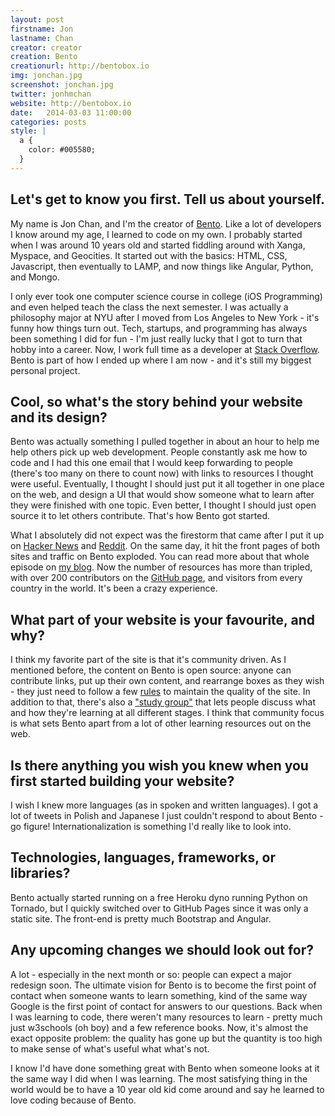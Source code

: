 ```yaml
---
layout: post
firstname: Jon
lastname: Chan
creator: creator
creation: Bento
creationurl: http://bentobox.io
img: jonchan.jpg
screenshot: jonchan.jpg
twitter: jonhmchan
website: http://bentobox.io
date:   2014-03-03 11:00:00
categories: posts
style: |
  a {
    color: #005580;
  }
---
```




## Let's get to know you first. Tell us about yourself.

My name is Jon Chan, and I'm the creator of [Bento](http://bentobox.io). Like a lot of developers I know around my age, I learned to code on my own. I probably started when I was around 10 years old and started fiddling around with Xanga, Myspace, and Geocities. It started out with the basics: HTML, CSS, Javascript, then eventually to LAMP, and now things like Angular, Python, and Mongo.

I only ever took one computer science course in college (iOS Programming) and even helped teach the class the next semester. I was actually a philosophy major at NYU after I moved from Los Angeles to New York - it's funny how things turn out. Tech, startups, and programming has always been something I did for fun - I'm just really lucky that I got to turn that hobby into a career. Now, I work full time as a developer at [Stack Overflow](http://stackoverflow.com). Bento is part of how I ended up where I am now - and it's still my biggest personal project.

## Cool, so what's the story behind your website and its design?

Bento was actually something I pulled together in about an hour to help me help others pick up web development. People constantly ask me how to code and I had this one email that I would keep forwarding to people (there's too many on there to count now) with links to resources I thought were useful. Eventually, I thought I should just put it all together in one place on the web, and design a UI that would show someone what to learn after they were finished with one topic. Even better, I thought I should just open source it to let others contribute. That's how Bento got started.

What I absolutely did not expect was the firestorm that came after I put it up on [Hacker News](http://news.ycombinator.com) and [Reddit](http://reddit.com). On the same day, it hit the front pages of both sites and traffic on Bento exploded. You can read more about that whole episode on [my blog](http://www.jonhmchan.com/blog/2013/9/21/lessons-learned-hitting-the-front-page-twice). Now the number of resources has more than tripled, with over 200 contributors on the [GitHub page](http://github.bentobox.io), and visitors from every country in the world. It's been a crazy experience.

## What part of your website is your favourite, and why?

I think my favorite part of the site is that it's community driven. As I mentioned before, the content on Bento is open source: anyone can contribute links, put up their own content, and rearrange boxes as they wish - they just need to follow a few [rules](http://github.bentobox.io) to maintain the quality of the site. In addition to that, there's also a ["study group"](http://group.bentobox.io) that lets people discuss what and how they're learning at all different stages. I think that community focus is what sets Bento apart from a lot of other learning resources out on the web.

## Is there anything you wish you knew when you first started building your website?

I wish I knew more languages (as in spoken and written languages). I got a lot of tweets in Polish and Japanese I just couldn't respond to about Bento - go figure! Internationalization is something I'd really like to look into.

## Technologies, languages, frameworks, or libraries?

Bento actually started running on a free Heroku dyno running Python on Tornado, but I quickly switched over to GitHub Pages since it was only a static site. The front-end is pretty much Bootstrap and Angular.

## Any upcoming changes we should look out for?

A lot - especially in the next month or so: people can expect a major redesign soon. The ultimate vision for Bento is to become the first point of contact when someone wants to learn something, kind of the same way Google is the first point of contact for answers to our questions. Back when I was learning to code, there weren't many resources to learn - pretty much just w3schools (oh boy) and a few reference books. Now, it's almost the exact opposite problem: the quality has gone up but the quantity is too high to make sense of what's useful what what's not.

I know I'd have done something great with Bento when someone looks at it the same way I did when I was learning. The most satisfying thing in the world ​​would be to have a 10 year old kid come around and say he learned to love coding because of Bento.
